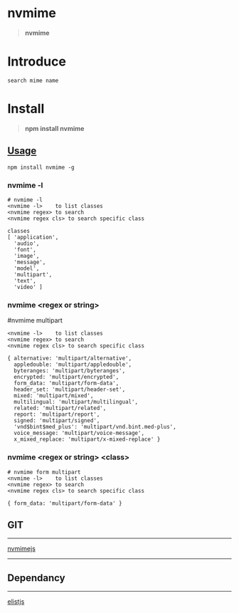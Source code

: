 # nvmime
>__nvmime__

# Introduce

    search mime name

# Install

>__npm install nvmime__


## [Usage](https://navegador5.github.io/nvmimejs/global.html#)

    npm install nvmime -g

### nvmime -l

    # nvmime -l
    <nvmime -l>    to list classes
    <nvmime regex> to search
    <nvmime regex cls> to search specific class

    classes
    [ 'application',
      'audio',
      'font',
      'image',
      'message',
      'model',
      'multipart',
      'text',
      'video' ]

### nvmime \<regex or string\>

#nvmime multipart

    <nvmime -l>    to list classes
    <nvmime regex> to search
    <nvmime regex cls> to search specific class

    { alternative: 'multipart/alternative',
      appledouble: 'multipart/appledouble',
      byteranges: 'multipart/byteranges',
      encrypted: 'multipart/encrypted',
      form_data: 'multipart/form-data',
      header_set: 'multipart/header-set',
      mixed: 'multipart/mixed',
      multilingual: 'multipart/multilingual',
      related: 'multipart/related',
      report: 'multipart/report',
      signed: 'multipart/signed',
      'vnd$bint$med_plus': 'multipart/vnd.bint.med-plus',
      voice_message: 'multipart/voice-message',
      x_mixed_replace: 'multipart/x-mixed-replace' }

### nvmime \<regex or string\> \<class\>

    # nvmime form multipart
    <nvmime -l>    to list classes
    <nvmime regex> to search
    <nvmime regex cls> to search specific class

    { form_data: 'multipart/form-data' }



## GIT
-------
  

[nvmimejs](https://github.com/navegador5/nvmimejs)


----------------------------------------------



## Dependancy
-------------

[elistjs](https://github.com/ihgazni2/elistjs)


